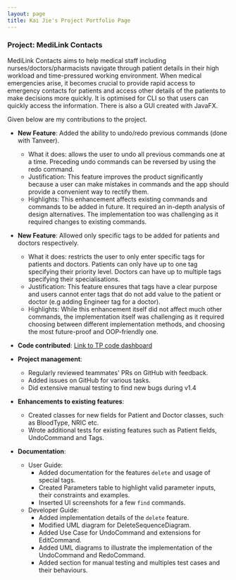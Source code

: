 ```yaml
---
layout: page
title: Kai Jie's Project Portfolio Page
---
```


### Project: MediLink Contacts

MediLink Contacts aims to help medical staff including nurses/doctors/pharmacists navigate through patient details in
their high workload and time-pressured working environment. When medical emergencies arise, it becomes crucial to
provide rapid access to emergency contacts for patients and access other details of the patients to make decisions more
quickly. It is optimised for CLI so that users can quickly access the information. There is also a GUI created with
JavaFX.

Given below are my contributions to the project.

* **New Feature**: Added the ability to undo/redo previous commands (done with Tanveer).
  * What it does: allows the user to undo all previous commands one at a time. Preceding undo commands can be reversed by using the redo command.
  * Justification: This feature improves the product significantly because a user can make mistakes in commands and the app should provide a convenient way to rectify them.
  * Highlights: This enhancement affects existing commands and commands to be added in future. It required an in-depth analysis of design alternatives. The implementation too was challenging as it required changes to existing commands.

* **New Feature**: Allowed only specific tags to be added for patients and doctors respectively.
  * What it does: restricts the user to only enter specific tags for patients and doctors. Patients can only have up to one tag specifying their priority level. Doctors can have up to multiple tags specifying their specialisations.
  * Justification: This feature ensures that tags have a clear purpose and users cannot enter tags that do not add value to the patient or doctor (e.g adding Engineer tag for a doctor).
  * Highlights: While this enhancement itself did not affect much other commands, the implementation itself was challenging as it required choosing between different implementation methods, and choosing the most future-proof and OOP-friendly one.

* **Code contributed**: [Link to TP code dashboard](https://nus-cs2103-ay2324s1.github.io/tp-dashboard/?search=kohkaijie&breakdown=false&sort=groupTitle%20dsc&sortWithin=title&since=2023-09-22&timeframe=commit&mergegroup=&groupSelect=groupByRepos)

* **Project management**:
  * Regularly reviewed teammates' PRs on GitHub with feedback.
  * Added issues on GitHub for various tasks.
  * Did extensive manual testing to find new bugs during v1.4

* **Enhancements to existing features**:
  * Created classes for new fields for Patient and Doctor classes, such as BloodType, NRIC etc.
  * Wrote additional tests for existing features such as Patient fields, UndoCommand and Tags.

* **Documentation**:
  * User Guide:
    * Added documentation for the features `delete` and usage of special tags.
    * Created Parameters table to highlight valid parameter inputs, their constraints and examples.
    * Inserted UI screenshots for a few `find` commands.
  * Developer Guide:
    * Added implementation details of the `delete` feature.
    * Modified UML diagram for DeleteSequenceDiagram.
    * Added Use Case for UndoCommand and extensions for EditCommand.
    * Added UML diagrams to illustrate the implementation of the UndoCommand and RedoCommand.
    * Added section for manual testing and multiples test cases and their behaviours.



